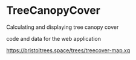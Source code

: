# TreeCanopyCover
Calculating and displaying tree canopy cover

code and data for the web application

https://bristoltrees.space/trees/treecover-map.xq


